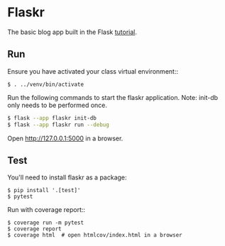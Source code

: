# Flaskr
The basic blog app built in the Flask [tutorial](https://flask.palletsprojects.com/tutorial/).


## Run
Ensure you have activated your class virtual environment::

    $ . ../venv/bin/activate

Run the following commands to start the flaskr application.  Note: init-db only needs to be performed once.

```bash
$ flask --app flaskr init-db
$ flask --app flaskr run --debug
```
    

Open http://127.0.0.1:5000 in a browser.


## Test
You'll need to install flaskr as a package:

    $ pip install '.[test]'
    $ pytest

Run with coverage report::

    $ coverage run -m pytest
    $ coverage report
    $ coverage html  # open htmlcov/index.html in a browser
